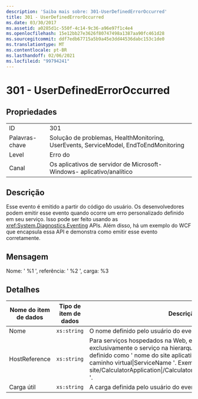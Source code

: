 ```yaml
---
description: 'Saiba mais sobre: 301-UserDefinedErrorOccurred'
title: 301 - UserDefinedErrorOccurred
ms.date: 03/30/2017
ms.assetid: a0285d1c-550f-4c14-9c36-a96e97f1c4e4
ms.openlocfilehash: 15e12bb27e3626f80747498a1387aa90fc461d28
ms.sourcegitcommit: ddf7edb67715a5b9a45e3dd44536dabc153c1de0
ms.translationtype: MT
ms.contentlocale: pt-BR
ms.lasthandoff: 02/06/2021
ms.locfileid: "99794241"
---
```

# <a name="301---userdefinederroroccurred"></a>301 - UserDefinedErrorOccurred

## <a name="properties"></a>Propriedades  
  
|||  
|-|-|  
|ID|301|  
|Palavras-chave|Solução de problemas, HealthMonitoring, UserEvents, ServiceModel, EndToEndMonitoring|  
|Level|Erro do|  
|Canal|Os aplicativos de servidor de Microsoft-Windows- aplicativo/analítico|  
  
## <a name="description"></a>Descrição  

 Esse evento é emitido a partir do código do usuário. Os desenvolvedores podem emitir esse evento quando ocorre um erro personalizado definido em seu serviço. Isso pode ser feito usando as <xref:System.Diagnostics.Eventing> APIs. Além disso, há um exemplo do WCF que encapsula essa API e demonstra como emitir esse evento corretamente.  
  
## <a name="message"></a>Mensagem  

 Nome: ' %1 ', referência: ' %2 ', carga: %3  
  
## <a name="details"></a>Detalhes  
  
|Nome do item de dados|Tipo de item de dados|Descrição|  
|--------------------|--------------------|-----------------|  
|Nome|`xs:string`|O nome definido pelo usuário do evento.|  
|HostReference|`xs:string`|Para serviços hospedados na Web, esse campo identifica exclusivamente o serviço na hierarquia da Web. Seu formato é definido como ' nome do site aplicativo caminho virtual&#124;serviço caminho virtual&#124;ServiceName '. Exemplo: ' Default Web site/CalculatorApplication&#124;/CalculatorService.svc&#124;CalculatorService '.|  
|Carga útil|`xs:string`|A carga definida pelo usuário do evento.|
